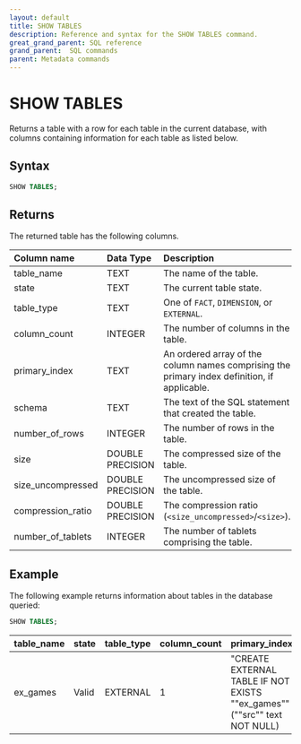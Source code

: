 ```yaml
---
layout: default
title: SHOW TABLES
description: Reference and syntax for the SHOW TABLES command.
great_grand_parent: SQL reference
grand_parent:  SQL commands
parent: Metadata commands
---
```


# SHOW TABLES

Returns a table with a row for each table in the current database, with columns containing information for each table as listed below.

## Syntax

```sql
SHOW TABLES;
```

## Returns

The returned table has the following columns.


| Column name                 | Data Type   | Description |
| :---------------------------| :-----------| :-----------|
| table_name                  | TEXT      | The name of the table. |
| state                       | TEXT      | The current table state. |
| table_type                  | TEXT      | One of `FACT`, `DIMENSION`, or `EXTERNAL`. |
| column_count                | INTEGER         | The number of columns in the table. |
| primary_index               | TEXT      | An ordered array of the column names comprising the primary index definition, if applicable. |
| schema                      | TEXT      | The text of the SQL statement that created the table. |
| number_of_rows              | INTEGER         | The number of rows in the table. |
| size                        | DOUBLE PRECISION | The compressed size of the table. |
| size_uncompressed           | DOUBLE PRECISION | The uncompressed size of the table. |
| compression_ratio           | DOUBLE PRECISION | The compression ratio (`<size_uncompressed>`/`<size>`). |
| number_of_tablets           | INTEGER         | The number of tablets comprising the table. |

## Example

The following example returns information about tables in the database queried:

```sql
SHOW TABLES;
```

| table_name |	state |	table_type |	column_count |	primary_index |	schema |	number_of_rows |	size	| size_uncompressed	| compression_ratio	| number_of_tablets|
|:---|:-----|:----|:-----|:-----|:-----|:-----|:------|:------|:-----|:-----|
| ex_games |	Valid |	EXTERNAL |	1 |		"CREATE EXTERNAL TABLE IF NOT EXISTS ""ex_games"" (""src"" text NOT NULL) | ""OBJECT_PATTERN"" = 'help_center_assets/firebolt_sample_dataset/games.json' ""TYPE"" = (""JSON"" ""PARSE_AS_TEXT"" = 'TRUE') ""URL"" = 's3://firebolt-publishing-public/help_center_assets/firebolt_sample_dataset/'" |	0 |	0.00 B |	0.00 B |	0	|0|
